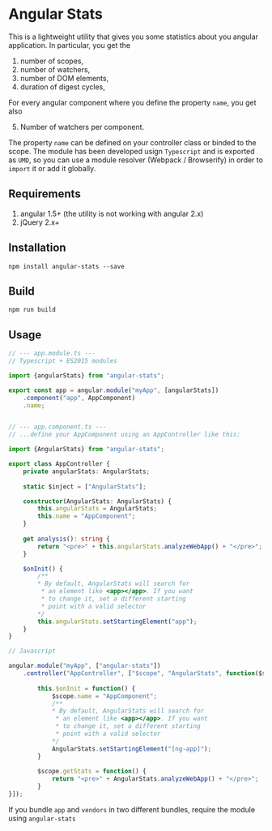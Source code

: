Angular Stats
=========

This is a lightweight utility that gives you some statistics about you angular application. In particular, you get the 

1. number of scopes,
2. number of watchers,
3. number of DOM elements,
4. duration of digest cycles,

For every angular component where you define the property ``name``, you get also 

5. Number of watchers per component.

The property ``name`` can be defined on your controller class or binded to the scope. The module has been developed usign ``Typescript`` and is exported as ``UMD``, so you can use a module resolver (Webpack / Browserify) in order to ``import`` it or add it globally. 

## Requirements

1. angular 1.5+ (the utility is not working with angular 2.x)
2. jQuery 2.x+

## Installation

``npm install angular-stats --save``

## Build

``npm run build``

## Usage

```typescript
// --- app.module.ts ---
// Typescript + ES2015 modules

import {angularStats} from "angular-stats";

export const app = angular.module("myApp", [angularStats])
    .component("app", AppComponent)
    .name;


// --- app.component.ts ---
// ...define your AppComponent using an AppController like this: 

import {AngularStats} from "angular-stats";

export class AppController {
	private angularStats: AngularStats;
	
	static $inject = ["AngularStats"];

	constructor(AngularStats: AngularStats) {
	    this.angularStats = AngularStats;
	    this.name = "AppComponent";
	}
	
	get analysis(): string {
		return "<pre>" + this.angularStats.analyzeWebApp() + "</pre>";
	}

	$onInit() {
	    /**
	    * By default, AngularStats will search for
	     * an element like <app></app>. If you want 
	     * to change it, set a different starting
	     * point with a valid selector
        */
	    this.angularStats.setStartingElement("app");
	}
}
``` 

```javascript
// Javascript

angular.module("myApp", ["angular-stats"])
    .controller("AppController", ["$scope", "AngularStats", function($scope, AngularStats) {
        
        this.$onInit = function() {
            $scope.name = "AppComponent";
            /**
            * By default, AngularStats will search for
             * an element like <app></app>. If you want 
             * to change it, set a different starting
             * point with a valid selector
            */
            AngularStats.setStartingElement("[ng-app]");
        }
        
        $scope.getStats = function() {
            return "<pre>" + AngularStats.analyzeWebApp() + "</pre>";
        }
}]);
``` 

If you bundle ``app`` and ``vendors`` in two different bundles, require the module using ``angular-stats``